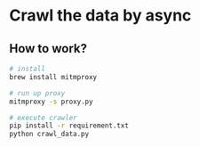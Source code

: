 # Crawl the data by async

## How to work?
```bash
# install
brew install mitmproxy

# run up proxy
mitmproxy -s proxy.py

# execute crawler
pip install -r requirement.txt
python crawl_data.py
```
